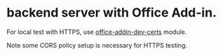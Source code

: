 # backend server with Office Add-in.

For local test with HTTPS, use [office-addin-dev-certs](https://github.com/OfficeDev/Office-Addin-Scripts/tree/master/packages/office-addin-dev-certs) module.

Note some CORS policy setup is necessary for HTTPS testing.